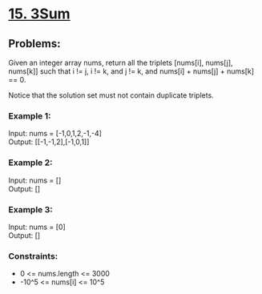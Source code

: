 # [15. 3Sum](https://leetcode.com/problems/3sum/)

## Problems:
Given an integer array nums, return all the triplets [nums[i], nums[j], nums[k]] such that i != j, i != k, and j != k, and nums[i] + nums[j] + nums[k] == 0. <br>

Notice that the solution set must not contain duplicate triplets. <br>

### Example 1:
Input: nums = [-1,0,1,2,-1,-4] <br>
Output: [[-1,-1,2],[-1,0,1]] <br>

### Example 2:
Input: nums = [] <br>
Output: [] <br>

### Example 3:
Input: nums = [0] <br>
Output: [] <br>

### Constraints:
* 0 <= nums.length <= 3000
* -10^5 <= nums[i] <= 10^5



